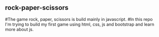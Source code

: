 ## rock-paper-scissors

#The game rock, paper, scissors is build mainly in javascript.
#In this repo I'm trying to build my first game using html, css, js and bootstrap and learn more about js.
